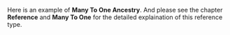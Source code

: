 Here is an example of __Many To One Ancestry__. And please see the chapter __Reference__ and __Many To One__ for the detailed explaination of this reference type.